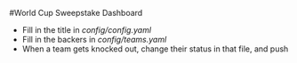 #World Cup Sweepstake Dashboard

* Fill in the title in _config/config.yaml_
* Fill in the backers in _config/teams.yaml_
* When a team gets knocked out, change their status in that file, and push
